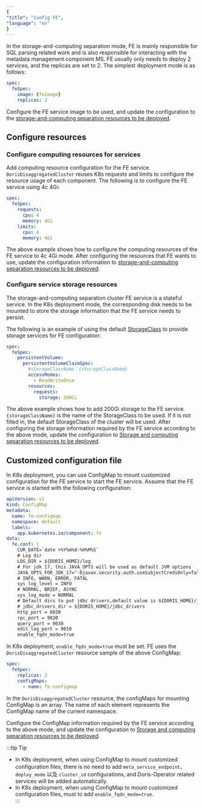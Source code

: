 ```yaml
---
{
"title": "Config FE",
"language": "en"
}
---
```


<!-- 
Licensed to the Apache Software Foundation (ASF) under one
or more contributor license agreements.  See the NOTICE file
distributed with this work for additional information
regarding copyright ownership.  The ASF licenses this file
to you under the Apache License, Version 2.0 (the
"License"); you may not use this file except in compliance
with the License.  You may obtain a copy of the License at

  http://www.apache.org/licenses/LICENSE-2.0

Unless required by applicable law or agreed to in writing,
software distributed under the License is distributed on an
"AS IS" BASIS, WITHOUT WARRANTIES OR CONDITIONS OF ANY
KIND, either express or implied.  See the License for the
specific language governing permissions and limitations
under the License.
-->

In the storage-and-computing separation mode, FE is mainly responsible for SQL parsing related work and is also responsible for interacting with the metadata management component MS. FE usually only needs to deploy 2 services, and the replicas are set to 2. The simplest deployment mode is as follows:

```yaml
spec:
  feSpec:
    image: {feImage}
    replicas: 2
```

Configure the FE service image to be used, and update the configuration to the [storage-and-computing separation resources to be deployed](install-quickstart#step-2-quickly-deploy-a-storage-and-computing-separation-cluster).

## Configure resources

### Configure computing resources for services

Add computing resource configuration for the FE service. `DorisDisaggregatedCluster` reuses K8s requests and limits to configure the resource usage of each component. The following is to configure the FE service using 4c 4Gi:

```yaml
spec:
  feSpec:
    requests:
      cpu: 4
      memory: 4Gi
    limits:
      cpu: 4
      memory: 4Gi
```

The above example shows how to configure the computing resources of the FE service to 4c 4Gi mode. After configuring the resources that FE wants to use, update the configuration information to [storage-and-computing separation resources to be deployed](install-quickstart#step-2-quickly-deploy-a-storage-and-computing-separation-cluster).

### Configure service storage resources

The storage-and-computing separation cluster FE service is a stateful service. In the K8s deployment mode, the corresponding disk needs to be mounted to store the storage information that the FE service needs to persist.

The following is an example of using the default [StorageClass](https://kubernetes.io/zh-cn/docs/concepts/storage/storage-classes/) to provide storage services for FE configuration:
```yaml
spec:
  feSpec:
    persistentVolume:
      persistentVolumeClaimSpec:
        #storageClassName：{storageClassName}
        accessModes:
          - ReadWriteOnce
        resources:
          requests:
            storage: 200Gi
```

The above example shows how to add 200Gi storage to the FE service. `{storageClassName}` is the name of the StorageClass to be used. If it is not filled in, the default StorageClass of the cluster will be used. After configuring the storage information required by the FE service according to the above mode, update the configuration to [Storage and computing separation resources to be deployed](install-quickstart#step-2-quickly-deploy-a-storage-and-computing-separation-cluster).

## Customized configuration file

In K8s deployment, you can use ConfigMap to mount customized configuration for the FE service to start the FE service. Assume that the FE service is started with the following configuration:

```yaml
apiVersion: v1
kind: ConfigMap
metadata:
  name: fe-configmap
  namespace: default
  labels:
    app.kubernetes.io/component: fe
data:
  fe.conf: |
    CUR_DATE=`date +%Y%m%d-%H%M%S`
    # Log dir
    LOG_DIR = ${DORIS_HOME}/log
    # For jdk 17, this JAVA_OPTS will be used as default JVM options
    JAVA_OPTS_FOR_JDK_17="-Djavax.security.auth.useSubjectCredsOnly=false -Xmx8192m -Xms8192m -XX:+HeapDumpOnOutOfMemoryError -XX:HeapDumpPath=$LOG_DIR -Xlog:gc*:$LOG_DIR/fe.gc.log.$CUR_DATE:time,uptime:filecount=10,filesize=50M --add-opens=java.base/java.nio=ALL-UNNAMED --add-opens java.base/jdk.internal.ref=ALL-UNNAMED"
    # INFO, WARN, ERROR, FATAL
    sys_log_level = INFO
    # NORMAL, BRIEF, ASYNC
    sys_log_mode = NORMAL
    # Default dirs to put jdbc drivers,default value is ${DORIS_HOME}/jdbc_drivers
    # jdbc_drivers_dir = ${DORIS_HOME}/jdbc_drivers
    http_port = 8030
    rpc_port = 9020
    query_port = 9030
    edit_log_port = 9010
    enable_fqdn_mode=true
```

In K8s deployment, `enable_fqdn_mode=true` must be set. FE uses the `DorisDisaggregatedCluster` resource sample of the above ConfigMap:

```yaml
spec:
  feSpec:
    replicas: 2
    configMaps:
      - name: fe-configmap
```

In the `DorisDisaggregatedCluster` resource, the configMaps for mounting ConfigMap is an array. The name of each element represents the ConfigMap name of the current namespace.

Configure the ConfigMap information required by the FE service according to the above mode, and update the configuration to [Storage and computing separation resources to be deployed](install-quickstart#step-2-quickly-deploy-a-storage-and-computing-separation-cluster).

:::tip Tip
- In K8s deployment, when using ConfigMap to mount customized configuration files, there is no need to add `meta_service_endpoint`、`deploy_mode` 以及 `cluster_id` configurations, and Doris-Operator related services will be added automatically.
- In K8s deployment, when using ConfigMap to mount customized configuration files, must to add `enable_fqdn_mode=true`.  
  :::
